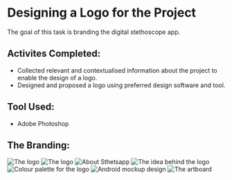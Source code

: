 # Designing a Logo for the Project

The goal of this task is branding the digital stethoscope app.

## Activites Completed:
- Collected relevant and contextualised information about the project to enable the design of a logo.
- Designed and proposed a logo using preferred design software and tool.

## Tool Used:
- Adobe Photoshop

## The Branding:
![The logo](https://github.com/joy-commits/Improve-a-digital-Sthetoscope-app/blob/main/December-March-Contributions/Ufuoma%20Ejite/Task%201%20Assets/sthetsapp_png.png)
![The logo](https://github.com/joy-commits/Improve-a-digital-Sthetoscope-app/blob/main/December-March-Contributions/Ufuoma%20Ejite/Task%201%20Assets/sthetsapp_logo_2.jpg)
![About Sthetsapp](https://github.com/joy-commits/Improve-a-digital-Sthetoscope-app/blob/main/December-March-Contributions/Ufuoma%20Ejite/Task%201%20Assets/artboard_for_sthetsapp_1-_about.jpg)
![The idea behind the logo](https://github.com/joy-commits/Improve-a-digital-Sthetoscope-app/blob/main/December-March-Contributions/Ufuoma%20Ejite/Task%201%20Assets/artboard_for_sthetsapp_1-_logo_ideation.jpg)
![Colour palette for the logo](https://github.com/joy-commits/Improve-a-digital-Sthetoscope-app/blob/main/December-March-Contributions/Ufuoma%20Ejite/Task%201%20Assets/artboard_for_sthetsapp_1-_colour_palette.jpg)
![Android mockup design](https://github.com/joy-commits/Improve-a-digital-Sthetoscope-app/blob/main/December-March-Contributions/Ufuoma%20Ejite/Task%201%20Assets/mockup.png)
![The artboard](https://github.com/joy-commits/Improve-a-digital-Sthetoscope-app/blob/main/December-March-Contributions/Ufuoma%20Ejite/Task%201%20Assets/artboard_for_sthetsapp_1.jpg)
